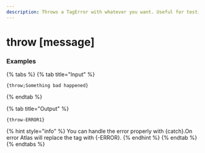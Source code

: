 ```yaml
---
description: Throws a TagError with whatever you want. Useful for testing or if you want better error handling in your actions.
---
```


# throw [message]

### Examples

{% tabs %}
{% tab title="Input" %}
```text
{throw;Something bad happened}
```
{% endtab %}

{% tab title="Output" %}
```text
{throw-ERROR1}
```
{% hint style="info" %}
You can handle the error properly with {catch}.On error Atlas will replace the tag with {<tagname>-ERROR<errorNumber>}.
{% endhint %}
{% endtab %}
{% endtabs %}